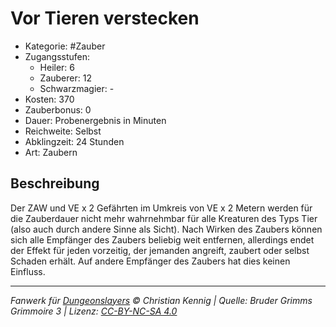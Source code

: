 # Vor Tieren verstecken

- Kategorie: #Zauber
- Zugangsstufen:
  - Heiler: 6
  - Zauberer: 12
  - Schwarzmagier: -
- Kosten: 370
- Zauberbonus: 0
- Dauer: Probenergebnis in Minuten
- Reichweite: Selbst
- Abklingzeit: 24 Stunden
- Art: Zaubern

## Beschreibung

Der ZAW und VE x 2 Gefährten im Umkreis von VE x 2 Metern werden für die Zauberdauer nicht mehr wahrnehmbar für alle Kreaturen des Typs Tier (also auch durch andere Sinne als Sicht). Nach Wirken des Zaubers können sich alle Empfänger des Zaubers beliebig weit entfernen, allerdings endet der Effekt für jeden vorzeitig, der jemanden angreift, zaubert oder selbst Schaden erhält. Auf andere Empfänger des Zaubers hat dies keinen Einfluss.

---

_Fanwerk für [Dungeonslayers](https://www.dungeonslayers.net/) © Christian Kennig | Quelle: Bruder Grimms Grimmoire 3 | Lizenz: [CC-BY-NC-SA 4.0](https://creativecommons.org/licenses/by-nc-sa/4.0/deed.de)_
